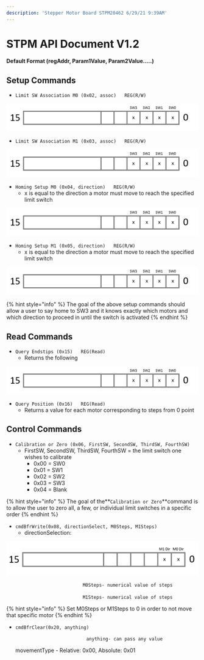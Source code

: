 ```yaml
---
description: 'Stepper Motor Board STPM20462 6/29/21 9:39AM'
---
```


# STPM API Document V1.2

#### Default Format \(regAddr, Param1Value, Param2Value.....\)

## Setup Commands

* `Limit SW Association M0 (0x02, assoc)   REG(R/W)`

![ x=   Not Associated:0    or    Associated:1](.gitbook/assets/image.png)

* `Limit SW Association M1 (0x03, assoc)   REG(R/W)`

![ x=   Not Associated:0    or    Associated:1](.gitbook/assets/image%20%284%29.png)

* `Homing Setup M0 (0x04, direction)   REG(R/W)`
  * x is equal to the direction a motor must move to reach the specified limit switch

![x= Clockwise:0   or   Counter Clockwise:1](.gitbook/assets/image%20%281%29.png)

* `Homing Setup M1 (0x05, direction)   REG(R/W)`
  * x is equal to the direction a motor must move to reach the specified limit switch

![x= Clockwise:0   or   Counter Clockwise:1](.gitbook/assets/image%20%281%29.png)

{% hint style="info" %}
The goal of the above setup commands should allow a user to say home to SW3 and it knows exactly which motors and which direction to proceed in until the switch is activated
{% endhint %}

## Read Commands

* `Query Endstips (0x15)   REG(Read)`
  * Returns the following

![x= Inactive:0   or   Active:1](.gitbook/assets/image%20%282%29.png)

* `Query Position (0x16)   REG(Read)`
  * Returns a value for each motor corresponding to steps from 0 point

## Control Commands

* `Calibration or Zero (0x06, FirstSW, SecondSW, ThirdSW, FourthSW)`
  * FirstSW, SecondSW, ThirdSW, FourthSW = the limit switch one wishes to calibrate
    * 0x00 = SW0
    * 0x01 = SW1
    * 0x02 = SW2
    * 0x03 = SW3
    * 0x04 = Blank 

{% hint style="info" %}
The goal of the**`Calibration or Zero`**command is to allow the user to zero all,  a few, or individual limit switches in a specific order
{% endhint %}

* `cmdBfrWrite(0x08, directionSelect, M0Steps, M1Steps)`
  * directionSelection:

![x= Clockwise:0   or   Counter Clockwise:1   ](.gitbook/assets/image%20%283%29.png)

                                M0Steps- numerical value of steps

                                M1Steps- numerical value of steps

{% hint style="info" %}
Set M0Steps or M1Steps to 0 in order to not move that specific motor
{% endhint %}

* `cmdBfrClear(0x20, anything)`

                                anything- can pass any value





   movementType - Relative: 0x00,   Absolute: 0x01 

